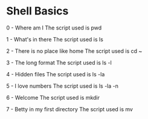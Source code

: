 # Shell Basics

0 - Where am I
The script used is pwd

1 - What's in there
The script used is ls

2 - There is no place like home
The script used is cd ~

3 - The long format
The script used is ls -l

4 - Hidden files
The script used is ls -la

5 - I love numbers
The script used is ls -la -n

6 - Welcome
The script used is mkdir

7 - Betty in my first directory
The script used is mv

